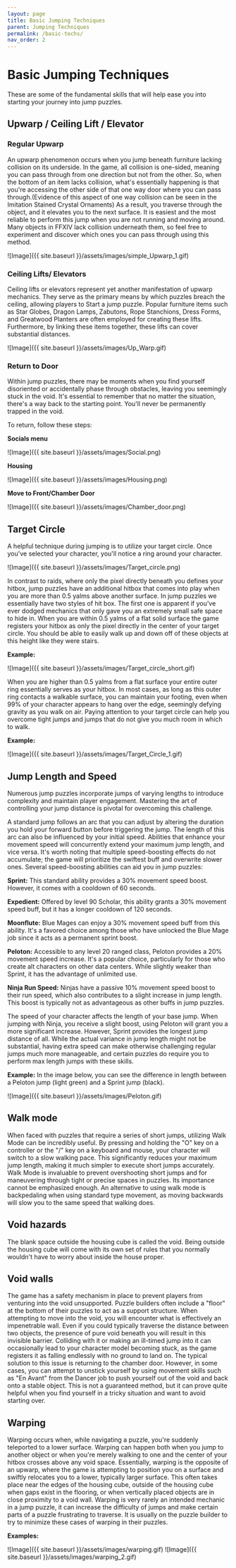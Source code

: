 ```yaml
---
layout: page
title: Basic Jumping Techniques
parent: Jumping Techniques
permalink: /basic-techs/
nav_order: 2
---
```


# Basic Jumping Techniques

These are some of the fundamental skills that will help ease you into starting your journey into jump puzzles.

## **Upwarp / Ceiling Lift / Elevator**

### Regular Upwarp

An upwarp phenomenon occurs when you jump beneath furniture lacking collision on its underside. In the game, all collision is one-sided, meaning you can pass through from one direction but not from the other. So, when the bottom of an item lacks collision, what's essentially happening is that you're accessing the other side of that one way door where you can pass through.(Evidence of this aspect of one way collision can be seen in the Imitation Stained Crystal Ornaments) As a result, you traverse through the object, and it elevates you to the next surface.
It is easiest and the most reliable to perform this jump when you are not running and moving around. Many objects in FFXIV lack collision underneath them, so feel free to experiment and discover which ones you can pass through using this method.

![Image]({{ site.baseurl }}/assets/images/simple_Upwarp_1.gif)

### Ceiling Lifts/ Elevators

Ceiling lifts or elevators represent yet another manifestation of upwarp mechanics. They serve as the primary means by which puzzles breach the ceiling, allowing players to Start a jump puzzle. Popular furniture items such as Star Globes, Dragon Lamps, Zabutons, Rope Stanchions, Dress Forms, and Greatwood Planters are often employed for creating these lifts. Furthermore, by linking these items together, these lifts can cover substantial distances.

![Image]({{ site.baseurl }}/assets/images/Up_Warp.gif)

### **Return to Door**

Within jump puzzles, there may be moments when you find yourself disoriented or accidentally phase through obstacles, leaving you seemingly stuck in the void. It's essential to remember that no matter the situation, there's a way back to the starting point. You'll never be permanently trapped in the void.

To return, follow these steps:

**Socials menu**

![Image]({{ site.baseurl }}/assets/images/Social.png)

**Housing**

![Image]({{ site.baseurl }}/assets/images/Housing.png)

**Move to Front/Chamber Door**

![Image]({{ site.baseurl }}/assets/images/Chamber_door.png)

## **Target Circle**

A helpful technique during jumping is to utilize your target circle. Once you've selected your character, you'll notice a ring around your character.

![Image]({{ site.baseurl }}/assets/images/Target_circle.png)

In contrast to raids, where only the pixel directly beneath you defines your hitbox, jump puzzles have an additional hitbox that comes into play when you are more than 0.5 yalms above another surface. In jump puzzles we essentially have two styles of hit box. The first one is apparent if you’ve ever dodged mechanics that only gave you an extremely small safe space to hide in. When you are within 0.5 yalms of a flat solid surface the game registers your hitbox as only the pixel directly in the center of your target circle. You should be able to easily walk up and down off of these objects at this height like they were stairs.

**Example:**

![Image]({{ site.baseurl }}/assets/images/Target_circle_short.gif)

When you are higher than 0.5 yalms from a flat surface your entire outer ring essentially serves as your hitbox. In most cases, as long as this outer ring contacts a walkable surface, you can maintain your footing, even when 99% of your character appears to hang over the edge, seemingly defying gravity as you walk on air. Paying attention to your target circle can help you overcome tight jumps and jumps that do not give you much room in which to walk.

**Example:**

![Image]({{ site.baseurl }}/assets/images/Target_Circle_1.gif)

## **Jump Length and Speed**

Numerous jump puzzles incorporate jumps of varying lengths to introduce complexity and maintain player engagement. Mastering the art of controlling your jump distance is pivotal for overcoming this challenge.

A standard jump follows an arc that you can adjust by altering the duration you hold your forward button before triggering the jump. The length of this arc can also be influenced by your initial speed. Abilities that enhance your movement speed will concurrently extend your maximum jump length, and vice versa. It's worth noting that multiple speed-boosting effects do not accumulate; the game will prioritize the swiftest buff and overwrite slower ones. Several speed-boosting abilities can aid you in jump puzzles:

**Sprint:** This standard ability provides a 30% movement speed boost. However, it comes with a cooldown of 60 seconds.

**Expedient:** Offered by level 90 Scholar, this ability grants a 30% movement speed buff, but it has a longer cooldown of 120 seconds.

**Moonflute:** Blue Mages can enjoy a 30% movement speed buff from this ability. It's a favored choice among those who have unlocked the Blue Mage job since it acts as a permanent sprint boost.

**Peloton:** Accessible to any level 20 ranged class, Peloton provides a 20% movement speed increase. It's a popular choice, particularly for those who create alt characters on other data centers. While slightly weaker than Sprint, it has the advantage of unlimited use.

**Ninja Run Speed:** Ninjas have a passive 10% movement speed boost to their run speed, which also contributes to a slight increase in jump length. This boost is typically not as advantageous as other buffs in jump puzzles.

The speed of your character affects the length of your base jump. When jumping with Ninja, you receive a slight boost, using Peloton will grant you a more significant increase. However, Sprint provides the longest jump distance of all. While the actual variance in jump length might not be substantial, having extra speed can make otherwise challenging regular jumps much more manageable, and certain puzzles do require you to perform max length jumps with these skills.

**Example:** In the image below, you can see the difference in length between a Peloton jump (light green) and a Sprint jump (black).

![Image]({{ site.baseurl }}/assets/images/Peloton.gif)

## **Walk mode**

When faced with puzzles that require a series of short jumps, utilizing Walk Mode can be incredibly useful. By pressing and holding the "O" key on a controller or the "/" key on a keyboard and mouse, your character will switch to a slow walking pace. This significantly reduces your maximum jump length, making it much simpler to execute short jumps accurately. Walk Mode is invaluable to prevent overshooting short jumps and for maneuvering through tight or precise spaces in puzzles. Its importance cannot be emphasized enough. An alternative to using walk mode is backpedaling when using standard type movement, as moving backwards will slow you to the same speed that walking does.

## **Void hazards**

The blank space outside the housing cube is called the void. Being outside the housing cube will come with its own set of rules that you normally wouldn't have to worry about inside the house proper.

## **Void walls**

The game has a safety mechanism in place to prevent players from venturing into the void unsupported. Puzzle builders often include a "floor" at the bottom of their puzzles to act as a support structure. When attempting to move into the void, you will encounter what is effectively an impenetrable wall. Even if you could typically traverse the distance between two objects, the presence of pure void beneath you will result in this invisible barrier. Colliding with it or making an ill-timed jump into it can occasionally lead to your character model becoming stuck, as the game registers it as falling endlessly with no ground to land on. The typical solution to this issue is returning to the chamber door. However, in some cases, you can attempt to unstick yourself by using movement skills such as "En Avant" from the Dancer job to push yourself out of the void and back onto a stable object. This is not a guaranteed method, but it can prove quite helpful when you find yourself in a tricky situation and want to avoid starting over.

## **Warping**

Warping occurs when, while navigating a puzzle, you're suddenly teleported to a lower surface. Warping can happen both when you jump to another object or when you're merely walking to one and the center of your hitbox crosses above any void space. Essentially, warping is the opposite of an upwarp, where the game is attempting to position you on a surface and swiftly relocates you to a lower, typically larger surface. This often takes place near the edges of the housing cube, outside of the housing cube when gaps exist in the flooring, or when vertically placed objects are in close proximity to a void wall. Warping is very rarely an intended mechanic in a jump puzzle, it can increase the difficulty of jumps and make certain parts of a puzzle frustrating to traverse. It is usually on the puzzle builder to try to minimize these cases of warping in their puzzles.

**Examples:**

![Image]({{ site.baseurl }}/assets/images/warping.gif) ![Image]({{ site.baseurl }}/assets/images/warping_2.gif)

